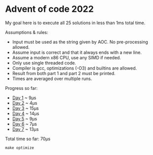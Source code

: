 # Advent of code 2022

My goal here is to execute all 25 solutions in less than 1ms total time.

Assumptions & rules:
- Input must be used as the string given by AOC. No pre-processing allowed.
- Assume input is correct and that it always ends with a new line.
- Assume a modern x86 CPU, use any SIMD if needed.
- Only use single threaded code.
- Compiler is gcc, optimizations (-O3) and builtins are allowed.
- Result from both part 1 and part 2 must be printed.
- Times are averaged over multiple runs.

Progress so far:
- [Day 1](src/Day1.c) ~ 9µs
- [Day 2](src/Day2.c) ~ 4µs
- [Day 3](src/Day3.c) ~ 15µs
- [Day 4](src/Day4.c) ~ 14µs
- [Day 5](src/Day5.c) ~ 9µs
- [Day 6](src/Day6.c) ~ 7µs
- [Day 7](src/Day7.c) ~ 13µs

Total time so far: 70µs
```
make optimize
```
